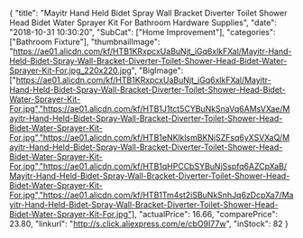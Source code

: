 {
	"title": "Mayitr Hand Held Bidet Spray Wall Bracket Diverter Toilet Shower Head Bidet Water Sprayer Kit For Bathroom Hardware Supplies",
	"date": "2018-10-31 10:30:20",
	"SubCat": ["Home Improvement"],
	"categories": ["Bathroom Fixture"],
	"thumbnailImage": "https://ae01.alicdn.com/kf/HTB1KRxpcxUaBuNjt_iGq6xlkFXal/Mayitr-Hand-Held-Bidet-Spray-Wall-Bracket-Diverter-Toilet-Shower-Head-Bidet-Water-Sprayer-Kit-For.jpg_220x220.jpg",
	"BigImage": ["https://ae01.alicdn.com/kf/HTB1KRxpcxUaBuNjt_iGq6xlkFXal/Mayitr-Hand-Held-Bidet-Spray-Wall-Bracket-Diverter-Toilet-Shower-Head-Bidet-Water-Sprayer-Kit-For.jpg","https://ae01.alicdn.com/kf/HTB1J1tct5CYBuNkSnaVq6AMsVXae/Mayitr-Hand-Held-Bidet-Spray-Wall-Bracket-Diverter-Toilet-Shower-Head-Bidet-Water-Sprayer-Kit-For.jpg","https://ae01.alicdn.com/kf/HTB1eNKlklsmBKNjSZFsq6yXSVXaQ/Mayitr-Hand-Held-Bidet-Spray-Wall-Bracket-Diverter-Toilet-Shower-Head-Bidet-Water-Sprayer-Kit-For.jpg","https://ae01.alicdn.com/kf/HTB1qHPCCbSYBuNjSspfq6AZCpXaB/Mayitr-Hand-Held-Bidet-Spray-Wall-Bracket-Diverter-Toilet-Shower-Head-Bidet-Water-Sprayer-Kit-For.jpg","https://ae01.alicdn.com/kf/HTB1Tm4st2iSBuNkSnhJq6zDcpXa7/Mayitr-Hand-Held-Bidet-Spray-Wall-Bracket-Diverter-Toilet-Shower-Head-Bidet-Water-Sprayer-Kit-For.jpg"],
	"actualPrice": 16.66,
	"comparePrice": 23.80,
	"linkurl": "http://s.click.aliexpress.com/e/cbO9I77w",
	"inStock": 82
}
